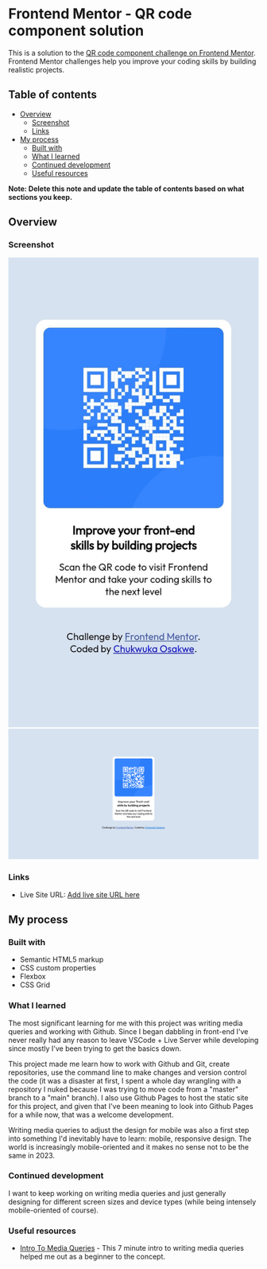 # Frontend Mentor - QR code component solution

This is a solution to the [QR code component challenge on Frontend Mentor](https://www.frontendmentor.io/challenges/qr-code-component-iux_sIO_H). Frontend Mentor challenges help you improve your coding skills by building realistic projects. 

## Table of contents

- [Overview](#overview)
  - [Screenshot](#screenshot)
  - [Links](#links)
- [My process](#my-process)
  - [Built with](#built-with)
  - [What I learned](#what-i-learned)
  - [Continued development](#continued-development)
  - [Useful resources](#useful-resources)

**Note: Delete this note and update the table of contents based on what sections you keep.**

## Overview

### Screenshot

![mobile screenshot](images/qr-component-mobile-screenshot.jpg)
![desktop screenshot](images/qr-component-desktop-screenshot.png)

### Links

- Live Site URL: [Add live site URL here](https://chukwuka-osakwe.github.io/qr-code-component-1/)

## My process

### Built with

- Semantic HTML5 markup
- CSS custom properties
- Flexbox
- CSS Grid

### What I learned

The most significant learning for me with this project was writing media queries and working with Github. Since I began dabbling in front-end I've never really had any reason to leave VSCode + Live Server while developing since mostly I've been trying to get the basics down.

This project made me learn how to work with Github and Git, create repositories, use the command line to make changes and version control the code (it was a disaster at first, I spent a whole day wrangling with a repository I nuked because I was trying to move code from a "master" branch to a "main" branch). I also use Github Pages to host the static site for this project, and given that I've been meaning to look into Github Pages for a while now, that was a welcome development.

Writing media queries to adjust the design for mobile was also a first step into something I'd inevitably have to learn: mobile, responsive design. The world is increasingly mobile-oriented and it makes no sense not to be the same in 2023.

### Continued development

I want to keep working on writing media queries and just generally designing for different screen sizes and device types (while being intensely mobile-oriented of course).

### Useful resources

- [Intro To Media Queries](https://www.example.com) - This 7 minute intro to writing media queries helped me out as a beginner to the concept.
